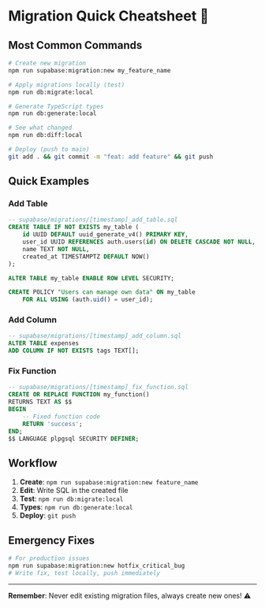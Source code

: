 # Migration Quick Cheatsheet 🚀

## Most Common Commands

```bash
# Create new migration
npm run supabase:migration:new my_feature_name

# Apply migrations locally (test)
npm run db:migrate:local

# Generate TypeScript types
npm run db:generate:local

# See what changed
npm run db:diff:local

# Deploy (push to main)
git add . && git commit -m "feat: add feature" && git push
```

## Quick Examples

### Add Table
```sql
-- supabase/migrations/[timestamp]_add_table.sql
CREATE TABLE IF NOT EXISTS my_table (
    id UUID DEFAULT uuid_generate_v4() PRIMARY KEY,
    user_id UUID REFERENCES auth.users(id) ON DELETE CASCADE NOT NULL,
    name TEXT NOT NULL,
    created_at TIMESTAMPTZ DEFAULT NOW()
);

ALTER TABLE my_table ENABLE ROW LEVEL SECURITY;

CREATE POLICY "Users can manage own data" ON my_table
    FOR ALL USING (auth.uid() = user_id);
```

### Add Column
```sql
-- supabase/migrations/[timestamp]_add_column.sql
ALTER TABLE expenses
ADD COLUMN IF NOT EXISTS tags TEXT[];
```

### Fix Function
```sql
-- supabase/migrations/[timestamp]_fix_function.sql
CREATE OR REPLACE FUNCTION my_function()
RETURNS TEXT AS $$
BEGIN
    -- Fixed function code
    RETURN 'success';
END;
$$ LANGUAGE plpgsql SECURITY DEFINER;
```

## Workflow
1. **Create**: `npm run supabase:migration:new feature_name`
2. **Edit**: Write SQL in the created file
3. **Test**: `npm run db:migrate:local`
4. **Types**: `npm run db:generate:local`
5. **Deploy**: `git push`

## Emergency Fixes
```bash
# For production issues
npm run supabase:migration:new hotfix_critical_bug
# Write fix, test locally, push immediately
```

---
**Remember**: Never edit existing migration files, always create new ones! ⚠️